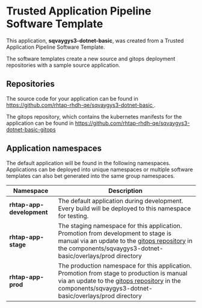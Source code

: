 # Trusted Application Pipeline Software Template

This application, **sqvaygys3-dotnet-basic**, was created from a Trusted Application Pipeline Software Template.

The software templates create a new source and gitops deployment repositories with a sample source application. 

## Repositories

The source code for your application can be found in [https://github.com/rhtap-rhdh-qe/sqvaygys3-dotnet-basic ](https://github.com/rhtap-rhdh-qe/sqvaygys3-dotnet-basic ).
 
The gitops repository, which contains the kubernetes manifests for the application can be found in 
[https://github.com/rhtap-rhdh-qe/sqvaygys3-dotnet-basic-gitops ](https://github.com/rhtap-rhdh-qe/sqvaygys3-dotnet-basic-gitops ) 

## Application namespaces 

The default application will be found in the following namespaces. Applications can be deployed into unique namespaces or multiple software templates can also bet generated into the same group namespaces.  

|  Namespace   |  Description   |  
| -------- | -------- |   
| **rhtap-app-development** | The default application during development. Every build will be deployed to this namespace for testing. | 
| **rhtap-app-stage** | The staging namespace for this application. Promotion from development to stage is manual via an update to the [gitops repository](https://github.com/rhtap-rhdh-qe/sqvaygys3-dotnet-basic-gitops ) in the components/sqvaygys3-dotnet-basic/overlays/prod directory |  
| **rhtap-app-prod** | The production namespace for this application. Promotion from stage to production is manual via an update to the [gitops repository](https://github.com/rhtap-rhdh-qe/sqvaygys3-dotnet-basic-gitops ) in the components/sqvaygys3-dotnet-basic/overlays/prod directory | 